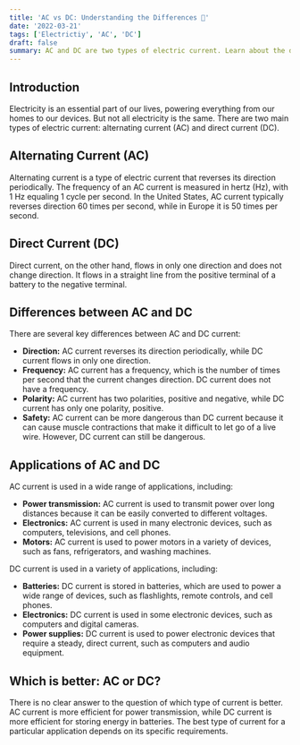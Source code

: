 ```yaml
---
title: 'AC vs DC: Understanding the Differences 🔌'
date: '2022-03-21'
tags: ['Electrictiy', 'AC', 'DC']
draft: false
summary: AC and DC are two types of electric current. Learn about the differences between AC and DC current, including frequency, direction, polarity, and applications.
---
```


## Introduction

Electricity is an essential part of our lives, powering everything from our
homes to our devices. But not all electricity is the same. There are two main
types of electric current: alternating current (AC) and direct current (DC).

## Alternating Current (AC)

Alternating current is a type of electric current that reverses its direction
periodically. The frequency of an AC current is measured in hertz (Hz), with 1
Hz equaling 1 cycle per second. In the United States, AC current typically
reverses direction 60 times per second, while in Europe it is 50 times per
second.

## Direct Current (DC)

Direct current, on the other hand, flows in only one direction and does not
change direction. It flows in a straight line from the positive terminal of a
battery to the negative terminal.

## Differences between AC and DC

There are several key differences between AC and DC current:

- **Direction:** AC current reverses its direction periodically, while DC
  current flows in only one direction.
- **Frequency:** AC current has a frequency, which is the number of times per
  second that the current changes direction. DC current does not have a
  frequency.
- **Polarity:** AC current has two polarities, positive and negative, while DC
  current has only one polarity, positive.
- **Safety:** AC current can be more dangerous than DC current because it can
  cause muscle contractions that make it difficult to let go of a live wire.
  However, DC current can still be dangerous.

## Applications of AC and DC

AC current is used in a wide range of applications, including:

- **Power transmission:** AC current is used to transmit power over long
  distances because it can be easily converted to different voltages.
- **Electronics:** AC current is used in many electronic devices, such as
  computers, televisions, and cell phones.
- **Motors:** AC current is used to power motors in a variety of devices, such
  as fans, refrigerators, and washing machines.

DC current is used in a variety of applications, including:

- **Batteries:** DC current is stored in batteries, which are used to power a
  wide range of devices, such as flashlights, remote controls, and cell phones.
- **Electronics:** DC current is used in some electronic devices, such as
  computers and digital cameras.
- **Power supplies:** DC current is used to power electronic devices that
  require a steady, direct current, such as computers and audio equipment.

## Which is better: AC or DC?

There is no clear answer to the question of which type of current is better. AC
current is more efficient for power transmission, while DC current is more
efficient for storing energy in batteries. The best type of current for a
particular application depends on its specific requirements.
